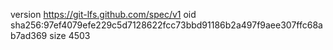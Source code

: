 version https://git-lfs.github.com/spec/v1
oid sha256:97ef4079efe229c5d7128622fcc73bbd91186b2a497f9aee307ffc68ab7ad369
size 4503
